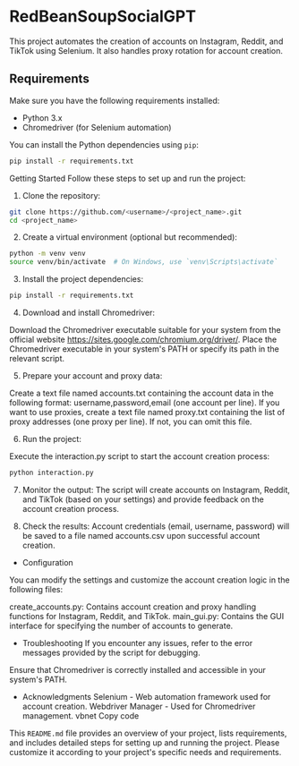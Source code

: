 # RedBeanSoupSocialGPT

This project automates the creation of accounts on Instagram, Reddit, and TikTok using Selenium. It also handles proxy rotation for account creation.

## Requirements

Make sure you have the following requirements installed:

- Python 3.x
- Chromedriver (for Selenium automation)

You can install the Python dependencies using `pip`:

```bash
pip install -r requirements.txt
```

Getting Started
Follow these steps to set up and run the project:

1. Clone the repository:

```bash
git clone https://github.com/<username>/<project_name>.git
cd <project_name>
```
2. Create a virtual environment (optional but recommended):

```bash
python -m venv venv
source venv/bin/activate  # On Windows, use `venv\Scripts\activate`
```

3. Install the project dependencies:

```bash
pip install -r requirements.txt
```
4. Download and install Chromedriver:

Download the Chromedriver executable suitable for your system from the official website https://sites.google.com/chromium.org/driver/.
Place the Chromedriver executable in your system's PATH or specify its path in the relevant script.

5. Prepare your account and proxy data:

Create a text file named accounts.txt containing the account data in the following format: username,password,email (one account per line).
If you want to use proxies, create a text file named proxy.txt containing the list of proxy addresses (one proxy per line). If not, you can omit this file.

6. Run the project:

Execute the interaction.py script to start the account creation process:
```bash
python interaction.py
```
7. Monitor the output:
The script will create accounts on Instagram, Reddit, and TikTok (based on your settings) and provide feedback on the account creation process.

8. Check the results:
Account credentials (email, username, password) will be saved to a file named accounts.csv upon successful account creation.

- Configuration

You can modify the settings and customize the account creation logic in the following files:

create_accounts.py: Contains account creation and proxy handling functions for Instagram, Reddit, and TikTok.
main_gui.py: Contains the GUI interface for specifying the number of accounts to generate.

- Troubleshooting
If you encounter any issues, refer to the error messages provided by the script for debugging.

Ensure that Chromedriver is correctly installed and accessible in your system's PATH.

- Acknowledgments
Selenium - Web automation framework used for account creation.
Webdriver Manager - Used for Chromedriver management.
vbnet
Copy code


This `README.md` file provides an overview of your project, lists requirements, and includes detailed steps for setting up and running the project. Please customize it according to your project's specific needs and requirements.
